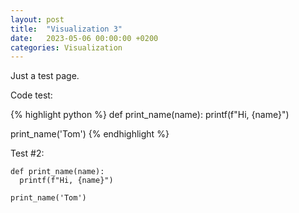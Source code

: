 ```yaml
---
layout: post
title:  "Visualization 3"
date:   2023-05-06 00:00:00 +0200
categories: Visualization
---
```

Just a test page.

Code test:

{% highlight python %}
def print_name(name):
  printf(f"Hi, {name}")

print_name('Tom')
{% endhighlight %}

Test #2:
```
def print_name(name):
  printf(f"Hi, {name}")

print_name('Tom')
```